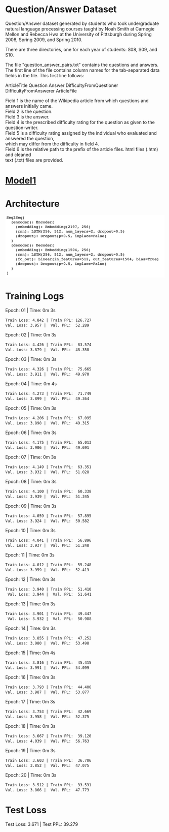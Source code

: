 Question/Answer Dataset
=======================

Question/Answer dataset generated by students who took undergraduate natural language processing courses taught by Noah Smith at Carnegie Mellon and Rebecca Hwa at the University of Pittsburgh during Spring 2008, Spring 2009, and Spring 2010.

There are three directories, one for each year of students: S08, S09, and S10.

The file "question_answer_pairs.txt" contains the questions and answers. The first line of the file contains 
column names for the tab-separated data fields in the file. This first line follows:

ArticleTitle    Question        Answer  DifficultyFromQuestioner        DifficultyFromAnswerer  ArticleFile

Field 1 is the name of the Wikipedia article from which questions and answers initially came.<br />
Field 2 is the question.<br />
Field 3 is the answer.<br />
Field 4 is the prescribed difficulty rating for the question as given to the question-writer. <br />
Field 5 is a difficulty rating assigned by the individual who evaluated and answered the question, <br />
which may differ from the difficulty in field 4.<br />
Field 6 is the relative path to the prefix of the article files. html files (.htm) and cleaned <br />
text (.txt) files are provided.

# [Model1](https://github.com/ganeshkcs/END2/blob/master/S7/Part2/CMU_QA_Dataset.ipynb)

# Architecture

![Neural-Network](https://github.com/ganeshkcs/END2/blob/master/S7/Part2/CMU_QA_Architecture.png)

# Training Logs

Epoch: 01 | Time: 0m 3s 

	Train Loss: 4.842 | Train PPL: 126.727 
	Val. Loss: 3.957 |  Val. PPL:  52.289 
	 
Epoch: 02 | Time: 0m 3s 

	Train Loss: 4.426 | Train PPL:  83.574 
	Val. Loss: 3.879 |  Val. PPL:  48.358 
	 
Epoch: 03 | Time: 0m 3s

	Train Loss: 4.326 | Train PPL:  75.665 
	Val. Loss: 3.911 |  Val. PPL:  49.970 
	 
Epoch: 04 | Time: 0m 4s

	Train Loss: 4.273 | Train PPL:  71.749
	Val. Loss: 3.899 |  Val. PPL:  49.364
	
Epoch: 05 | Time: 0m 3s

	Train Loss: 4.206 | Train PPL:  67.095
	Val. Loss: 3.898 |  Val. PPL:  49.315
	
Epoch: 06 | Time: 0m 3s

	Train Loss: 4.175 | Train PPL:  65.013
	Val. Loss: 3.906 |  Val. PPL:  49.691
	
Epoch: 07 | Time: 0m 3s

	Train Loss: 4.149 | Train PPL:  63.351
	Val. Loss: 3.932 |  Val. PPL:  51.028
	
Epoch: 08 | Time: 0m 3s

	Train Loss: 4.100 | Train PPL:  60.338
	Val. Loss: 3.939 |  Val. PPL:  51.345
Epoch: 09 | Time: 0m 3s

	Train Loss: 4.059 | Train PPL:  57.895
	Val. Loss: 3.924 |  Val. PPL:  50.582
Epoch: 10 | Time: 0m 3s

	Train Loss: 4.041 | Train PPL:  56.896
	Val. Loss: 3.937 |  Val. PPL:  51.248
Epoch: 11 | Time: 0m 3s

	Train Loss: 4.012 | Train PPL:  55.248
	Val. Loss: 3.959 |  Val. PPL:  52.413
	
Epoch: 12 | Time: 0m 3s

	Train Loss: 3.940 | Train PPL:  51.410
	 Val. Loss: 3.944 |  Val. PPL:  51.641
Epoch: 13 | Time: 0m 3s

	Train Loss: 3.901 | Train PPL:  49.447
	 Val. Loss: 3.932 |  Val. PPL:  50.988
	 
Epoch: 14 | Time: 0m 3s

	Train Loss: 3.855 | Train PPL:  47.252
	Val. Loss: 3.980 |  Val. PPL:  53.498
	
Epoch: 15 | Time: 0m 4s

	Train Loss: 3.816 | Train PPL:  45.415
	Val. Loss: 3.991 |  Val. PPL:  54.099
	
Epoch: 16 | Time: 0m 3s

	Train Loss: 3.793 | Train PPL:  44.406
	Val. Loss: 3.987 |  Val. PPL:  53.877
	
Epoch: 17 | Time: 0m 3s

	Train Loss: 3.753 | Train PPL:  42.669
	Val. Loss: 3.958 |  Val. PPL:  52.375
	
Epoch: 18 | Time: 0m 3s

	Train Loss: 3.667 | Train PPL:  39.120
	Val. Loss: 4.039 |  Val. PPL:  56.763
	
Epoch: 19 | Time: 0m 3s

	Train Loss: 3.603 | Train PPL:  36.706
	Val. Loss: 3.852 |  Val. PPL:  47.075
	
Epoch: 20 | Time: 0m 3s

	Train Loss: 3.512 | Train PPL:  33.531
	Val. Loss: 3.866 |  Val. PPL:  47.773
   
# Test Loss 

 Test Loss: 3.671 | Test PPL:  39.279 
 
